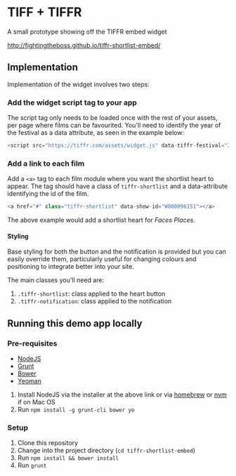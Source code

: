 # TIFF + TIFFR

A small prototype showing off the TIFFR embed widget

http://fightingtheboss.github.io/tiffr-shortlist-embed/

## Implementation

Implementation of the widget involves two steps:

### Add the widget script tag to your app

The script tag only needs to be loaded once with the rest of your assets, per page where films can be favourited. You'll need to identify the year of the festival as a data attribute, as seen in the example below:

```javascript
<script src="https://tiffr.com/assets/widget.js" data-tiffr-festival="2017"></script>
```

### Add a link to each film

Add a `<a>` tag to each film module where you want the shortlist heart to appear. The tag should have a class of `tiffr-shortlist` and a data-attribute identifying the id of the film.

```javascript
<a href="#" class="tiffr-shortlist" data-show-id="W000096151"></a>
```

The above example would add a shortlist heart for *Faces Places*.

#### Styling

Base styling for both the button and the notification is provided but you can easily override them, particularly useful for changing colours and positioning to integrate better into your site.

The main classes you'll need are:

1. `.tiffr-shortlist`: class applied to the heart button
2. `.tiffr-notification`: class applied to the notification

## Running this demo app locally

### Pre-requisites
- [NodeJS](https://nodejs.org)
- [Grunt](http://gruntjs.com)
- [Bower](http://bower.io)
- [Yeoman](http://yeoman.io)

1. Install NodeJS via the installer at the above link or via [homebrew](http://brew.sh/) or [nvm](https://github.com/creationix/nvm) if on Mac OS
2. Run `npm install -g grunt-cli bower yo`

### Setup

1. Clone this repository
2. Change into the project directory (`cd tiffr-shortlist-embed`)
3. Run `npm install && bower install`
4. Run `grunt`
